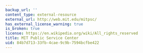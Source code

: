 ```yaml
---
backup_url: ''
content_type: external-resource
external_url: http://web.mit.edu/mitpsc/
has_external_license_warning: true
is_broken: true
license: https://en.wikipedia.org/wiki/All_rights_reserved
title: MIT Public Service Center
uid: 84b7d713-33fb-4cae-9c9b-7594bcfbe422
---
```

